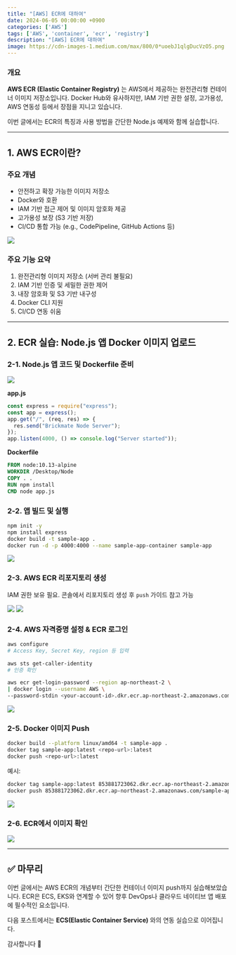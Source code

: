 ```yaml
---
title: "[AWS] ECR에 대하여"
date: 2024-06-05 00:00:00 +0900
categories: ['AWS']
tags: ['AWS', 'container', 'ecr', 'registry']
description: "[AWS] ECR에 대하여"
image: https://cdn-images-1.medium.com/max/800/0*uoebJ1qlgDucVzO5.png
---
```


### 개요

**AWS ECR (Elastic Container Registry)** 는 AWS에서 제공하는 완전관리형 컨테이너 이미지 저장소입니다. Docker Hub와 유사하지만, IAM 기반 권한 설정, 고가용성, AWS 연동성 등에서 장점을 지니고 있습니다.

이번 글에서는 ECR의 특징과 사용 방법을 간단한 Node.js 예제와 함께 실습합니다.

---

## 1. AWS ECR이란?

### 주요 개념

- 안전하고 확장 가능한 이미지 저장소
- Docker와 호환
- IAM 기반 접근 제어 및 이미지 암호화 제공
- 고가용성 보장 (S3 기반 저장)
- CI/CD 통합 가능 (e.g., CodePipeline, GitHub Actions 등)

![](https://cdn-images-1.medium.com/max/800/0*kXcEi4UlMzELlxYo.png)

### 주요 기능 요약

1. 완전관리형 이미지 저장소 (서버 관리 불필요)
2. IAM 기반 인증 및 세밀한 권한 제어
3. 내장 암호화 및 S3 기반 내구성
4. Docker CLI 지원
5. CI/CD 연동 쉬움

---

## 2. ECR 실습: Node.js 앱 Docker 이미지 업로드

### 2-1. Node.js 앱 코드 및 Dockerfile 준비

![](https://cdn-images-1.medium.com/max/800/1*XXROdSV4vXd2q7EK6WWqzQ.png)

**app.js**
```js
const express = require("express");
const app = express();
app.get("/", (req, res) => {
  res.send("Brickmate Node Server");
});
app.listen(4000, () => console.log("Server started"));
```

**Dockerfile**
```dockerfile
FROM node:10.13-alpine
WORKDIR /Desktop/Node
COPY . .
RUN npm install
CMD node app.js
```

### 2-2. 앱 빌드 및 실행

```bash
npm init -y
npm install express
docker build -t sample-app .
docker run -d -p 4000:4000 --name sample-app-container sample-app
```

![](https://cdn-images-1.medium.com/max/800/1*u8uqOMBAw8VS9KJkGCYYxw.png)

### 2-3. AWS ECR 리포지토리 생성

IAM 권한 보유 필요. 콘솔에서 리포지토리 생성 후 `push` 가이드 참고 가능

![](https://cdn-images-1.medium.com/max/800/1*A2vJvUrVY023JtVODhIGLg.png)
![](https://cdn-images-1.medium.com/max/800/1*D9P3UG9_r9ruC-xRF9p84g.png)

### 2-4. AWS 자격증명 설정 & ECR 로그인

```bash
aws configure
# Access Key, Secret Key, region 등 입력

aws sts get-caller-identity
# 인증 확인

aws ecr get-login-password --region ap-northeast-2 \
| docker login --username AWS \
--password-stdin <your-account-id>.dkr.ecr.ap-northeast-2.amazonaws.com
```

![](https://cdn-images-1.medium.com/max/800/1*GXZgNE_rPXDKZClrG8blog.png)

### 2-5. Docker 이미지 Push

```bash
docker build --platform linux/amd64 -t sample-app .
docker tag sample-app:latest <repo-url>:latest
docker push <repo-url>:latest
```

예시:
```bash
docker tag sample-app:latest 853881723062.dkr.ecr.ap-northeast-2.amazonaws.com/sample-app:latest
docker push 853881723062.dkr.ecr.ap-northeast-2.amazonaws.com/sample-app:latest
```

![](https://cdn-images-1.medium.com/max/800/1*9TLFvLU7Se6lEX--iWgbpQ.png)

### 2-6. ECR에서 이미지 확인

![](https://cdn-images-1.medium.com/max/800/1*wDw1KFh1TdFMTv8Shg-GSg.png)

---

## ✅ 마무리

이번 글에서는 AWS ECR의 개념부터 간단한 컨테이너 이미지 push까지 실습해보았습니다.
ECR은 ECS, EKS와 연계할 수 있어 향후 DevOps나 클라우드 네이티브 앱 배포에 필수적인 요소입니다.

다음 포스트에서는 **ECS(Elastic Container Service)** 와의 연동 실습으로 이어집니다.

감사합니다 🙌